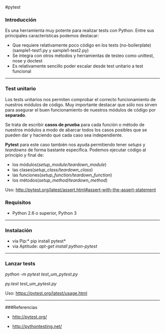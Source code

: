 #pytest

### Introducción
Es una herramienta muy potente para realizar tests con Python. Entre sus principales características podemos destacar:

* Que requiere relativamente poco código en los tests (no-boilerplate) (sample1-test1.py y sample1-test2.py)
* Se integra con otros métodos y herramientas de testeo como unittest, nose y doctest
* Es relativamente sencillo poder escalar desde test unitario a test funcional

***

### Test unitario
 
Los tests unitarios nos permiten comprobar el correcto funcionamiento de nuestros módulos de código. Muy importante destacar que sólo nos sirven para asegurar el buen funcionamiento de nuestros módulos de código por **separado**. 

Se trata de escribir **casos de prueba** para cada función o método de nuestros módulos a modo de abarcar todos los casos posibles que se pueden dar y haciendo que cada caso sea independiente. 

**Pytest** para este caso también nos ayuda permitiendo tener *setups* y *teardowns* de forma bastante especifica. Podemos ejecutar código al principio y final de: 
* los módulos(*setup_module/teardown_module*)
* las clases(*setup_class/teardown_class*)
* las funciones(*setup_function/teardown_function*) 
* los métodos(*setup_method/teardown_method*)

Uso: [](http://pytest.org/latest/assert.html#assert-with-the-assert-statement) http://pytest.org/latest/assert.html#assert-with-the-assert-statement

### Requisitos
* Python 2.6 o superior, Python 3
 
***
 
### Instalación
* via Pip:* pip install pytest*
* via Aptitude: *apt-get install python-pytest*
 
 
***
 
### Lanzar tests 
*python -m pytest test_um_pytest.py*

*py.test test_um_pytest.py*
 

Uso: [](https://pytest.org/latest/usage.html) https://pytest.org/latest/usage.html
 
***

###Referencias
* [](http://pytest.org/) http://pytest.org/
 
* [](http://pythontesting.net/) http://pythontesting.net/
